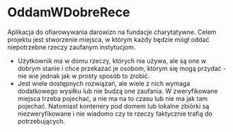 # OddamWDobreRece
Aplikacja do ofiarowywania darowizn na fundacje charytatywne.
Celem projektu jest stworzenie miejsca, w którym każdy będzie mógł oddać niepotrzebne rzeczy zaufanym instytucjom.

- Użytkownik ma w domu rzeczy, których nie używa, ale są  one w dobrym stanie i chce przekazać je osobom, którym się mogą przydać - nie wie jednak jak w prosty sposób to zrobić.
- Jest wiele dostępnych rozwiązań, ale wiele z nich wymaga dodatkowego wysiłku lub nie budzą one zaufania.
W zweryfikowane miejsca trzeba pojechać, a nie ma na to czasu lub nie ma jak tam pojechać. Natomiast kontenery pod domem lub lokalne zbiórki są niezweryfikowane i nie wiadomo czy te rzeczy faktycznie trafią do potrzebujących.